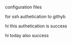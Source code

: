 configuration files

for ssh authetication to githyb


hi this authetication is success


hi today also success



